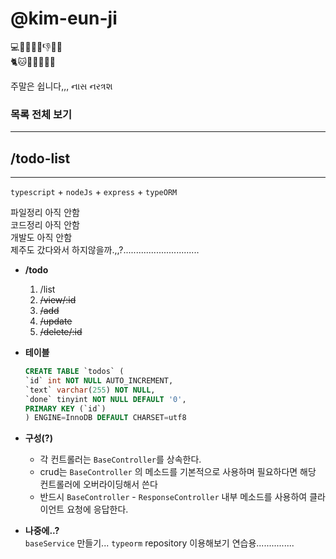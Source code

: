 # @kim-eun-ji
💻👩‍💻🥱😵👎🔨🔨   
🐈🐱🍗🛌💤💗💞
   
주말은 쉽니다,,, નાસ નરત્રશ   

### 목록 전체 보기
---

## /todo-list
---
`typescript` + `nodeJs` + `express` + `typeORM`

파일정리 아직 안함   
코드정리 아직 안함   
개발도 아직 안함   
제주도 갔다와서 하지않을까.,,?..............................

* **/todo**
    1. /list
    2. ~~/view/:id~~
    3. ~~/add~~
    4. ~~/update~~
    5. ~~/delete/:id~~

* **테이블**  
    ```sql
    CREATE TABLE `todos` (
    `id` int NOT NULL AUTO_INCREMENT,
    `text` varchar(255) NOT NULL,
    `done` tinyint NOT NULL DEFAULT '0',
    PRIMARY KEY (`id`)
    ) ENGINE=InnoDB DEFAULT CHARSET=utf8
    ```
<!-- 
+-------+--------------+------+-----+---------+----------------+   
| Field | Type         | Null | Key | Default | Extra          |   
+-------+--------------+------+-----+---------+----------------+   
| id    | int          | NO   | PRI | NULL    | auto_increment |   
| text  | varchar(255) | NO   |     | NULL    |                |   
| done  | tinyint      | NO   |     | 0       |                |   
+-------+--------------+------+-----+---------+----------------+   
 -->

* **구성(?)**   

    - 각 컨트롤러는 `BaseController`를 상속한다.   
    - crud는 `BaseController` 의 메소드를 기본적으로 사용하며 필요하다면 해당 컨트롤러에 오버라이딩해서 쓴다   
    - 반드시 `BaseController` - `ResponseController` 내부 메소드를 사용하여 클라이언트 요청에 응답한다.
    
* **나중에..?**   
    `baseService` 만들기... `typeorm` repository 이용해보기 연습용...............   




<!-- * 기록요ㅗㅇ
    ```bash
    npm i -D express typescript ts-node nodemon typeorm @types/node @types/express mysql
    npm init
    tsc --init

    npm install --save dotenv

    npm install --save express-validator

    ``` -->